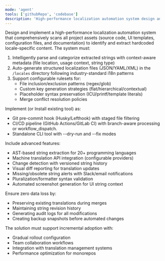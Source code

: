 ```yaml
---
mode: 'agent'
tools: ['githubRepo', 'codebase']
description: 'High-performance localization automation system design and implementation'
---
```


Design and implement a high-performance localization automation system that comprehensively scans all project assets (source code, UI templates, configuration files, and documentation) to identify and extract hardcoded locale-specific content. The system must:

1. Intelligently parse and categorize extracted strings with context-aware metadata (file location, usage context, string type)
2. Auto-generate structured localization files (JSON/YAML/XML) in the `/locales` directory following industry-standard i18n patterns
3. Support configurable rulesets for:
   - File inclusion/exclusion patterns (regex/glob)
   - Custom key generation strategies (flat/hierarchical/contextual)
   - Placeholder syntax preservation (ICU/printf/template literals)
   - Merge conflict resolution policies

Implement (or Install existing tool) as:
- Git pre-commit hook (Husky/Lefthook) with staged file filtering
- CI/CD pipeline (GitHub Actions/GitLab CI) with branch-aware processing or workflow_dispatch.
- Standalone CLI tool with --dry-run and --fix modes

Include advanced features:
- AST-based string extraction for 20+ programming languages
- Machine translation API integration (configurable providers)
- Change detection with versioned string history
- Visual diff reporting for translation updates
- Missing/obsolete string alerts with Slack/email notifications
- Pluralization/formatter syntax validation
- Automated screenshot generation for UI string context

Ensure zero data loss by:
- Preserving existing translations during merges
- Maintaining string revision history
- Generating audit logs for all modifications
- Creating backup snapshots before automated changes

The solution must support incremental adoption with:
- Gradual rollout configuration
- Team collaboration workflows
- Integration with translation management systems
- Performance optimization for monorepos

